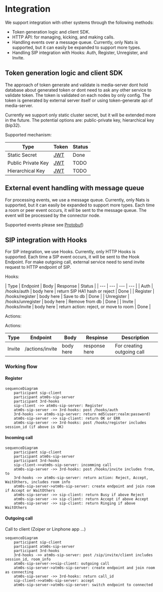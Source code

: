 # Integration

We support integration with other systems through the following methods:

- Token generation logic and client SDK.
- HTTP API: for managing, kicking, and making calls.
- Handling events over a message queue. Currently, only Nats is supported, but it can easily be expanded to support more types.
- Handling SIP integration with Hooks: Auth, Register, Unregister, and Invite.

## Token generation logic and client SDK

The approach of token generate and validate is media-server dont hold database about generated token or dont need to ask any other service to validate token. The token is validated on each nodes by only config. The token is generated by external server itself or using token-generate api of media-server.

Currently we support only static cluster secret, but it will be extended more in the future. The potential options are: public-private key,  hierarchical key (bip32).

Supported mechanism:

| Type | Token | Status |
| --- | --- | --- |
| Static Secret | [JWT](https://jwt.io/) | Done |
| Public Private Key | [JWT](https://jwt.io/) | TODO |
| Hierarchical Key | [JWT](https://jwt.io/) | TODO |

## External event handling with message queue

For processing events, we use a message queue. Currently, only Nats is supported, but it can easily be expanded to support more types. Each time a room or peer event occurs, it will be sent to the message queue. The event will be processed by the connector node.

Supported events please see [Protobuf](/packages/protocol/src/media_endpoint_log.proto))


## SIP integration with Hooks

For SIP integration, we use Hooks. Currently, only HTTP Hooks is supported. Each time a SIP event occurs, it will be sent to the Hook Endpoint. For make outgoing call, external service need to send invite request to HTTP endpoint of SIP.

Hooks:

| Type | Endpoint | Body | Response | Status |
| --- | --- | --- | --- |
| Auth | /hooks/auth | body here | return SIP HA1 hash or reject | Done |
| Register | /hooks/register | body here | Save to db  | Done |
| Unregister | /hooks/unregister | body here | Remove from db | Done |
| Invite | /hooks/invite | body here | return action: reject, or move to room | Done |

Actions:

Actions:

| Type | Endpoint| Body | Respinse | Description |
| --- | --- | --- | --- | --- |
| Invite | /actions/invite | body here | response here | For creating outgoing call |


### Working flow

#### Register

```mermaid
sequenceDiagram
    participant sip-client
    participant atm0s-sip-server
    participant 3rd-hooks
    sip-client ->> atm0s-sip-server: Register
    atm0s-sip-server ->> 3rd-hooks: post /hooks/auth
    3rd-hooks ->> atm0s-sip-server: return md5(user:realm:password)
    atm0s-sip-server ->> sip-client: return OK or ERR
    atm0s-sip-server ->> 3rd-hooks: post /hooks/register includes session_id (if above is OK)
```

#### Incoming call

```mermaid
sequenceDiagram
    participant sip-client
    participant atm0s-sip-server
    participant 3rd-hooks
    sip-client->>atm0s-sip-server: incomming call
    atm0s-sip-server ->> 3rd-hooks: post /hooks/invite includes from, to
    3rd-hooks ->> atm0s-sip-server: return action: Reject, Accept, WaitOthers, includes room info
    atm0s-sip-server->atm0s-sip-server: create endpoint and join room if Accept or WaitOthers
    atm0s-sip-server ->> sip-client: return Busy if above Reject
    atm0s-sip-server ->> sip-client: return Accept if above Accept
    atm0s-sip-server ->> sip-client: return Ringing if above WaitOthers
```

#### Outgoing call

Call to client (Zoiper or Linphone app ...)

```mermaid
sequenceDiagram
    participant sip-client
    participant atm0s-sip-server
    participant 3rd-hooks
    3rd-hooks ->> atm0s-sip-server: post /sip/invite/client includes session_id, room_info
    atm0s-sip-server->>sip-client: outgoing call
    atm0s-sip-server->atm0s-sip-server: create endpoint and join room as connecting
    atm0s-sip-server ->> 3rd-hooks: return call_id
    sip-client->>atm0s-sip-server: accept
    atm0s-sip-server->atm0s-sip-server: switch endpoint to connected
```